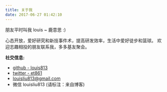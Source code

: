 ```yaml
---
title: 关于我
date: 2017-06-27 01:42:10
---
```


朋友平时叫我 louis ~ 鹿意思 :)	

心态开放，爱好研究和新技事件术，提高研发效率，生活中爱好徒步和篮球。	欢迎志趣相投的朋友联系我，多多基友聚会。


**社交信息:** 

* [github - louis813](https://github.com/louis813)
* [twitter - et861](https://twitter.com/et861)
* <louisliu813@gmail.com> 
* 微信 louisliu813 (请标注：来自博客)